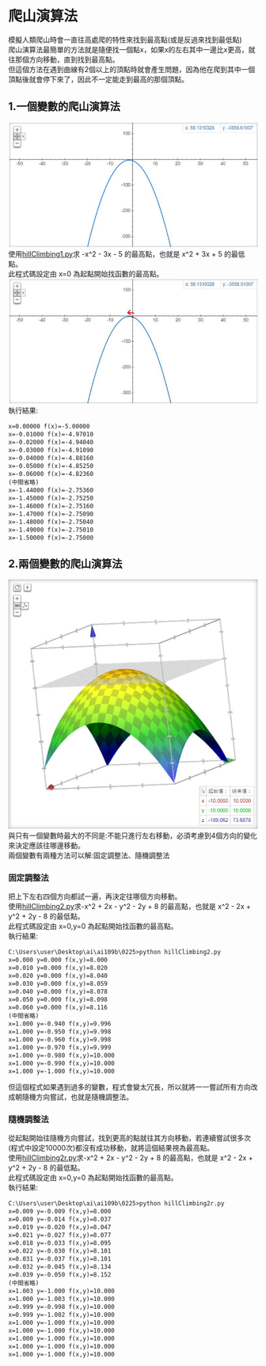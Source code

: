 # 爬山演算法
模擬人類爬山時會一直往高處爬的特性來找到最高點(或是反過來找到最低點)<br>
爬山演算法最簡單的方法就是隨便找一個點x，如果x的左右其中一邊比x更高，就往那個方向移動，直到找到最高點。<br>
但這個方法在遇到曲線有2個以上的頂點時就會產生問題，因為他在爬到其中一個頂點後就會停下來了，因此不一定能走到最高的那個頂點。<br>
## 1.一個變數的爬山演算法
![](https://github.com/ja1223/ai109b/blob/main/0225/images/hillclimbing1-1.jpg)<br>
使用[hillClimbing1.py](hillClimbing1.py)求 -x^2 - 3x - 5 的最高點，也就是 x^2 + 3x + 5 的最低點。<br>
此程式碼設定由 x=0 為起點開始找函數的最高點。<br>
![](https://github.com/ja1223/ai109b/blob/main/0225/images/hillclimbing1-2.jpg)<br>
執行結果:<br>
``` C:\Users\user\Desktop\ai\ai109b\0225>python hillClimbing1.py
x=0.00000 f(x)=-5.00000
x=-0.01000 f(x)=-4.97010
x=-0.02000 f(x)=-4.94040
x=-0.03000 f(x)=-4.91090
x=-0.04000 f(x)=-4.88160
x=-0.05000 f(x)=-4.85250
x=-0.06000 f(x)=-4.82360
(中間省略)
x=-1.44000 f(x)=-2.75360
x=-1.45000 f(x)=-2.75250
x=-1.46000 f(x)=-2.75160
x=-1.47000 f(x)=-2.75090
x=-1.48000 f(x)=-2.75040
x=-1.49000 f(x)=-2.75010
x=-1.50000 f(x)=-2.75000
```
## 2.兩個變數的爬山演算法
![](https://github.com/ja1223/ai109b/blob/main/0225/images/hillclimbing2-1.jpg)<br>
與只有一個變數時最大的不同是:不能只進行左右移動，必須考慮到4個方向的變化來決定應該往哪邊移動。<br>
兩個變數有兩種方法可以解:固定調整法、隨機調整法<br>
### 固定調整法
把上下左右四個方向都試一遍，再決定往哪個方向移動。<br>
使用[hillClimbing2.py](hillClimbing2.py)求-x^2 + 2x - y^2 - 2y + 8 的最高點，也就是 x^2 - 2x + y^2 + 2y - 8 的最低點。<br>
此程式碼設定由 x=0,y=0 為起點開始找函數的最高點。<br>
執行結果:<br>
```
C:\Users\user\Desktop\ai\ai109b\0225>python hillClimbing2.py
x=0.000 y=0.000 f(x,y)=8.000
x=0.010 y=0.000 f(x,y)=8.020
x=0.020 y=0.000 f(x,y)=8.040
x=0.030 y=0.000 f(x,y)=8.059
x=0.040 y=0.000 f(x,y)=8.078
x=0.050 y=0.000 f(x,y)=8.098
x=0.060 y=0.000 f(x,y)=8.116
(中間省略)
x=1.000 y=-0.940 f(x,y)=9.996
x=1.000 y=-0.950 f(x,y)=9.998
x=1.000 y=-0.960 f(x,y)=9.998
x=1.000 y=-0.970 f(x,y)=9.999
x=1.000 y=-0.980 f(x,y)=10.000
x=1.000 y=-0.990 f(x,y)=10.000
x=1.000 y=-1.000 f(x,y)=10.000
```
但這個程式如果遇到過多的變數，程式會變太冗長，所以就將一一嘗試所有方向改成朝隨機方向嘗試，也就是隨機調整法。<br>
### 隨機調整法
從起點開始往隨機方向嘗試，找到更高的點就往其方向移動，若連續嘗試很多次(程式中設定10000次)都沒有成功移動，就將這個結果視為最高點。<br>
使用[hillClimbing2r.py](hillClimbing2r.py)求-x^2 + 2x - y^2 - 2y + 8 的最高點，也就是 x^2 - 2x + y^2 + 2y - 8 的最低點。<br>
此程式碼設定由 x=0,y=0 為起點開始找函數的最高點。<br>
執行結果:<br>
```
C:\Users\user\Desktop\ai\ai109b\0225>python hillClimbing2r.py 
x=0.009 y=-0.009 f(x,y)=8.000
x=0.009 y=-0.014 f(x,y)=8.037
x=0.019 y=-0.020 f(x,y)=8.047
x=0.021 y=-0.027 f(x,y)=8.077
x=0.018 y=-0.033 f(x,y)=8.095
x=0.022 y=-0.030 f(x,y)=8.101
x=0.031 y=-0.037 f(x,y)=8.101
x=0.032 y=-0.045 f(x,y)=8.134
x=0.039 y=-0.050 f(x,y)=8.152
(中間省略)
x=1.003 y=-1.000 f(x,y)=10.000
x=1.000 y=-1.003 f(x,y)=10.000
x=0.999 y=-0.998 f(x,y)=10.000
x=0.999 y=-1.002 f(x,y)=10.000
x=1.000 y=-1.000 f(x,y)=10.000
x=1.000 y=-1.000 f(x,y)=10.000
x=1.000 y=-1.000 f(x,y)=10.000
x=1.000 y=-1.000 f(x,y)=10.000
x=1.000 y=-1.000 f(x,y)=10.000
```

